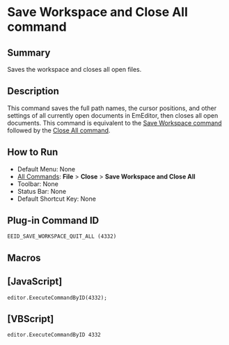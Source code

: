 # Save Workspace and Close All command

## Summary

Saves the workspace and closes all open files.

## Description

This command saves the full path names, the cursor positions, and other
settings of all currently open documents in EmEditor, then closes all open
documents. This command is equivalent to the [Save Workspace command](save_workspace) followed by the [Close All command](exit_all).

## How to Run

- Default Menu: None
- [All Commands](../tools/all_commands): **File** \> **Close**
\> **Save Workspace and Close All**
- Toolbar: None
- Status Bar: None
- Default Shortcut Key: None

## Plug-in Command ID

```
EEID_SAVE_WORKSPACE_QUIT_ALL (4332)```

## Macros

## \[JavaScript\]

```
editor.ExecuteCommandByID(4332);
```

## \[VBScript\]

```
editor.ExecuteCommandByID 4332
```
